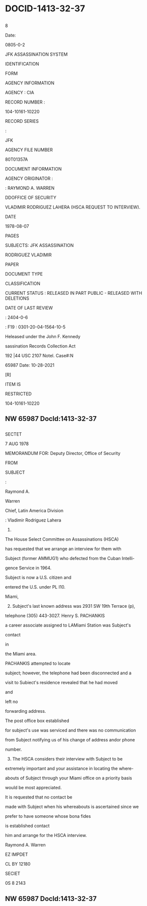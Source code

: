 # DOCID-1413-32-37

##
8

Date:

0805-0-2

JFK ASSASSINATION SYSTEM

IDENTIFICATION

FORM

AGENCY INFORMATION

AGENCY : CIA

RECORD NUMBER :

104-10161-10220

RECORD SERIES

:

JFK

AGENCY FILE NUMBER

80T01357A

DOCUMENT INFORMATION

AGENCY ORIGINATOR :

: RAYMOND A. WARREN

DDOFFICE OF SECURITY

VLADIMIR RODRIGUEZ LAHERA (HSCA REQUEST TO INTERVIEW).

DATE

1978-08-07

PAGES

SUBJECTS: JFK ASSASSINATION

RODRIGUEZ VLADIMIR

PAPER

DOCUMENT TYPE

CLASSIFICATION

CURRENT STATUS : RELEASED IN PART PUBLIC - RELEASED WITH DELETIONS

DATE OF LAST REVIEW

: 2404-0-6

: F19 : 0301-20-04-1564-10-5

Heleased under the John F. Kennedy

sassination Records Collection Act

192 |44 USC 2107 Notel. Case#:N

65987 Date: 10-28-2021

[R]

ITEM IS

RESTRICTED

104-10161-10220

NW 65987 Docld:1413-32-37
---

##
SECTET

7 AUG 1978

MEMORANDUM FOR: Deputy Director, Office of Security

FROM

SUBJECT

:

Raymond A.

Warren

Chief, Latin America Division

: Vladimir Rodriguez Lahera

1.

The House Select Committee on Assassinations (HSCA)

has requested that we arrange an interview for them with

Subject (former AMMUG1) who defected from the Cuban Intelli-

gence Service in 1964.

Subject is now a U.S. citizen and

entered the U.S. under PL I10.

Miami,

2. Subject's last known address was 2931 SW 19th Terrace (p),

telephone (305) 443-3027. Henry S. PACHANKIS

a career associate assigned to LAMiami Station was Subject's

contact

in

the Miami area.

PACHANKIS attempted to locate

subject; however, the telephone had been disconnected and a

visit to Subiect's residence revealed that he had moved

and

left no

forwarding address.

The post office box established

for subject's use was serviced and there was no communication

from Subject notifying us of his change of address andor phone

number.

3. The HSCA considers their interview with Subject to be

extremely important and your assistance in locating the where-

abouts of Subject through your Miami office on a priority basis

would be most appreciated.

It is requested that no contact be

made with Subject when his whereabouts is ascertained since we

prefer to have someone whose bona fides

is established contact

him and arrange for the HSCA interview.

Raymond A. Warren

EZ IMPDET

CL BY 12180

SECIET

0S 8 2143

NW 65987 Docld:1413-32-37
---

